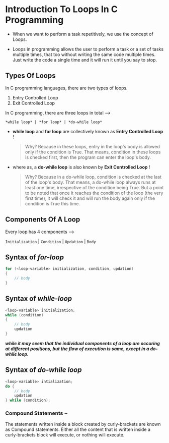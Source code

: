 # Introduction To Loops In C Programming

* When we want to perform a task repetitively, we use the concept of Loops.

* Loops in programming allows the user to perform a task or a set of tasks multiple times, that too without writing the same code multiple times. Just write the code a single time and it will run it until you say to stop.

## Types Of Loops

In C programming languages, there are two types of loops.
01. Entry Controlled Loop
02. Exit Controlled Loop

In C programming, there are three loops in total -->

    *while loop* | *for loop* | *do-while loop*

* **while loop** and **for loop** are collectively known as **Entry Controlled Loop** !

    > Why? Because in these loops, entry in the loop's body is allowed only if the condition is True. That means, condition in these loops is checked first, then the program can enter the loop's body.

* where as, a **do-while loop** is also known by **Exit Controlled Loop** !

    > Why? Because in a do-while loop, condition is checked at the last of the loop's body. That means, a do-while loop always runs at least one time, irrespective of the condition being True. But a point to be noted that once it reaches the condition of the loop (the very first time), it will check it and will run the body again only if the condition is True this time.

## Components Of A Loop

Every loop has 4 components -->

`Initialization` | `Condition` | `Updation` | `Body`

## Syntax of *for-loop*

```c
for (<loop-variable> initialization, condition, updation)
{
    // body
}
```

## Syntax of *while-loop*

```c
<loop-variable> initialization;
while (condition)
{
    // body
    updation
}
```

*__while it may seem that the individual components of a loop are occuring at different positions, but the flow of execution is same, except in a do-while loop.__*

## Syntax of *do-while loop*

```c
<loop-variable> intialization;
do {
    // body
    updation
} while (condition);
```

### Compound Statements ~
The statements written inside a block created by curly-brackets are known as Compound statements. Either all the content that is written inside a curly-brackets block will execute, or nothing will execute. 